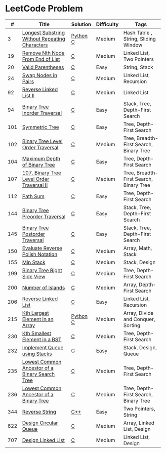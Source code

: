# LeetCode Problem


| #   | **Title**                                                                                                                       | **Solution**                                                                                                                                      | **Difficulty** | **Tags**                                |
| --- | ------------------------------------------------------------------------------------------------------------------------------- | ------------------------------------------------------------------------------------------------------------------------------------------------- | -------------- | --------------------------------------- |
| 3   | [Longest Substring Without Repeating Characters](https://leetcode.com/problems/longest-substring-without-repeating-characters/) | [Python](./3%20Longest%20Substring%20Without%20Repeating%20Characters/3.py) [C](./3%20Longest%20Substring%20Without%20Repeating%20Characters/3.c) | Medium         | Hash Table , String, Sliding Window     |
| 19  | [Remove Nth Node From End of List](https://leetcode.com/problems/remove-nth-node-from-end-of-list/)                             | [C](./19%20Remove%20Nth%20Node%20From%20End%20of%20List/19.c)                                                                                     | Medium         | Linked List, Two Pointers               |
| 20  | [Valid Parentheses](https://leetcode.com/problems/valid-parentheses/)                                                           | [C](./20%20Valid%20Parentheses/20.c)                                                                                                              | Easy           | String, Stack                           |
| 24  | [Swap Nodes in Pairs](https://leetcode.com/problems/swap-nodes-in-pairs/)                                                       | [C](./24%20Swap%20Nodes%20in%20Pairs/24.c)                                                                                                        | Medium         | Linked List, Recursion                  |
| 92  | [Reverse Linked List II](https://leetcode.com/problems/reverse-linked-list-ii/)                                                 | [C](./92%20Reverse%20Linked%20List%20II/92.c)                                                                                                     | Medium         | Linked List                             |
| 94  | [Binary Tree Inorder Traversal](https://leetcode.com/problems/binary-tree-inorder-traversal/)                                   | [C](./94%20Binary%20Tree%20Inorder%20Traversal/94.c)                                                                                              | Easy           | Stack, Tree, Depth-First Search         |
| 101 | [Symmetric Tree](https://leetcode.com/problems/symmetric-tree/)                                                                 | [C](./101%20Symmetric%20Tree/101.c)                                                                                                               | Easy           | Tree, Depth-First Search                |
| 102 | [Binary Tree Level Order Traversal](https://leetcode.com/problems/binary-tree-level-order-traversal/)                           | [C](./102%20Binary%20Tree%20Level%20Order%20Traversal/102.c)                                                                                      | Medium         | Tree, Breadth-First Search, Binary Tree |
| 104 | [ Maximum Depth of Binary Tree](https://leetcode.com/problems/maximum-depth-of-binary-tree/)                                    | [C](./104%20Maximum%20Depth%20of%20Binary%20Tree/104.c)                                                                                           | Easy           | Tree, Depth-First Search                |
| 107 | [107. Binary Tree Level Order Traversal II](https://leetcode.com/problems/binary-tree-level-order-traversal-ii/)                | [C](./107%20Binary%20Tree%20Level%20Order%20Traversal%20II/107.c)                                                                                 | Medium         | Tree, Breadth-First Search, Binary Tree |
| 112 | [Path Sum](https://leetcode.com/problems/path-sum/)                                                                             | [C](./112%20Path%20Sum/112.c)                                                                                                                     | Easy           | Tree, Depth-First Search                |
| 144 | [Binary Tree Preorder Traversal](https://leetcode.com/problems/binary-tree-preorder-traversal/)                                 | [C](./144%20Binary%20Tree%20Preorder%20Traversal/144.c)                                                                                           | Easy           | Stack, Tree, Depth-First Search         |
| 145 | [Binary Tree Postorder Traversal](https://leetcode.com/problems/binary-tree-postorder-traversal/)                               | [C](./145%20Binary%20Tree%20Postorder%20Traversal/145.c)                                                                                          | Easy           | Stack, Tree, Depth-First Search         |
| 150 | [Evaluate Reverse Polish Notation](https://leetcode.com/problems/evaluate-reverse-polish-notation/)                             | [C](./150%20Evaluate%20Reverse%20Polish%20Notation/150.c)                                                                                         | Medium         | Array, Math, Stack                      |
| 155 | [Min Stack](https://leetcode.com/problems/min-stack/)                                                                           | [C](./155%20Min%20Stack/155.c)                                                                                                                    | Medium         | Stack, Design                           |
| 199 | [Binary Tree Right Side View](https://leetcode.com/problems/binary-tree-right-side-view/)                                       | [C](./199%20Binary%20Tree%20Right%20Side%20View/199.c)                                                                                            | Medium         | Tree, Depth-First Search                |
| 200 | [Number of Islands](https://leetcode.com/problems/number-of-islands/)                                                           | [C](./200%20Number%20of%20Islands/200.c)                                                                                                          | Medium         | Array, Depth-First Search               |
| 206 | [Reverse Linked List](https://leetcode.com/problems/reverse-linked-list/)                                                       | [C](./206%20Reverse%20Linked%20List/206.c)                                                                                                        | Easy           | Linked List, Recursion                  |
| 215 | [Kth Largest Element in an Array](https://leetcode.com/problems/kth-largest-element-in-an-array/)                               | [Python](./215%20Kth%20Largest%20Element%20in%20an%20Array/215.py) [C](./215%20Kth%20Largest%20Element%20in%20an%20Array/215.c)                   | Medium         | Array, Divide and Conquer, Sorting      |
| 230 | [Kth Smallest Element in a BST](https://leetcode.com/problems/kth-smallest-element-in-a-bst/)                                   | [C](./230%20Kth%20Smallest%20Element%20in%20a%20BST/230.c)                                                                                        | Medium         | Tree, Depth-First Search                |
| 232 | [Implement Queue using Stacks](https://leetcode.com/problems/implement-queue-using-stacks/)                                     | [C](./232%20Implement%20Queue%20using%20Stacks/232.c)                                                                                             | Easy           | Stack, Design, Queue                    |
| 235 | [Lowest Common Ancestor of a Binary Search Tree](https://leetcode.com/problems/lowest-common-ancestor-of-a-binary-search-tree/) | [C](./235%20Lowest%20Common%20Ancestor%20of%20a%20Binary%20Search%20Tree/235.c)                                                                   | Medium         | Tree, Depth-First Search                |
| 236 | [Lowest Common Ancestor of a Binary Tree](https://leetcode.com/problems/lowest-common-ancestor-of-a-binary-tree/)               | [C](./236%20Lowest%20Common%20Ancestor%20of%20a%20Binary%20Tree/236.c)                                                                            | Medium         | Tree, Depth-First Search, Binary Tree   |
| 344 | [Reverse String](https://leetcode.com/problems/reverse-string/)                                                                 | [C++](./344%20Reverse%20String/344.cpp)                                                                                                           | Easy           | Two Pointers, String                    |
| 622 | [Design Circular Queue](https://leetcode.com/problems/design-circular-queue/)                                                   | [C](./622%20Design%20Circular%20Queue/622.c)                                                                                                      | Medium         | Array, Linked List, Design              |
| 707 | [Design Linked List](https://leetcode.com/problems/design-linked-list/)                                                         | [C](./707%20Design%20Linked%20List/707.c)                                                                                                         | Medium         | Linked List, Design                     |